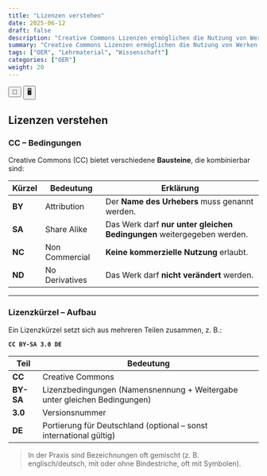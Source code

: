 ```yaml
---
title: "Lizenzen verstehen"
date: 2025-06-12
draft: false
description: "Creative Commons Lizenzen ermöglichen die Nutzung von Werken unter klar definierten Bedingungen wie Namensnennung, nicht kommerzieller Nutzung, Weitergabe unter gleichen Bedingungen und dem Verbot von Bearbeitungen. Die Lizenzangabe umfasst dabei den Lizenztyp, die Versionsnummer und optional eine Länderanpassung, wobei Darstellungsformen variiren können."
summary: "Creative Commons Lizenzen ermöglichen die Nutzung von Werken unter klar definierten Bedingungen wie Namensnennung, nicht-kommerzieller Nutzung, Weitergabe unter gleichen Bedingungen und dem Verbot von Bearbeitungen. Die Lizenzangabe umfasst dabei den Lizenztyp, die Versionsnummer und optional eine Länderanpassung, wobei Darstellungsformen variiren können."
tags: ["OER", "Lehrmaterial", "Wissenschaft"]
categories: ["OER"]
weight: 20
---
```


<script>
  function triggerPrint() {
    window.print(); // oder eine andere Funktion, je nach Zweck
  }
</script>

<script>
document.addEventListener("DOMContentLoaded", function () {
  if (window.location.search.includes("print-pdf")) {
    // Warten, bis Reveal "ready" ist
    Reveal.addEventListener("ready", function () {
      setTimeout(() => {
        window.print();
      }, 300); // etwas Spielraum lassen
    });
  }
});
</script>

<div class="top-toggle">
  <button onclick="triggerPrint()" title="Präsentation speichern">💾</button>
  <button onclick="location.href='/iWIP/praesentation/Lizenzen verstehen'" title="Zur Präsentationsansicht">🖥️</button>
</div>

## Lizenzen verstehen

### CC – Bedingungen
Creative Commons (CC) bietet verschiedene **Bausteine**, die kombinierbar sind:

| Kürzel | Bedeutung | Erklärung |
|--------|------------|------------|
| **BY** | Attribution | Der **Name des Urhebers** muss genannt werden. |
| **SA** | Share Alike | Das Werk darf **nur unter gleichen Bedingungen** weitergegeben werden. |
| **NC** | Non Commercial | **Keine kommerzielle Nutzung** erlaubt. |
| **ND** | No Derivatives | Das Werk darf **nicht verändert** werden. |

---

### Lizenzkürzel – Aufbau
Ein Lizenzkürzel setzt sich aus mehreren Teilen zusammen, z. B.:

**`CC BY-SA 3.0 DE`**

| Teil | Bedeutung |
|------|------------|
| **CC** | Creative Commons |
| **BY-SA** | Lizenzbedingungen (Namensnennung + Weitergabe unter gleichen Bedingungen) |
| **3.0** | Versionsnummer |
| **DE** | Portierung für Deutschland (optional – sonst international gültig) |

> In der Praxis sind Bezeichnungen oft gemischt (z. B. englisch/deutsch, mit oder ohne Bindestriche, oft mit Symbolen).
